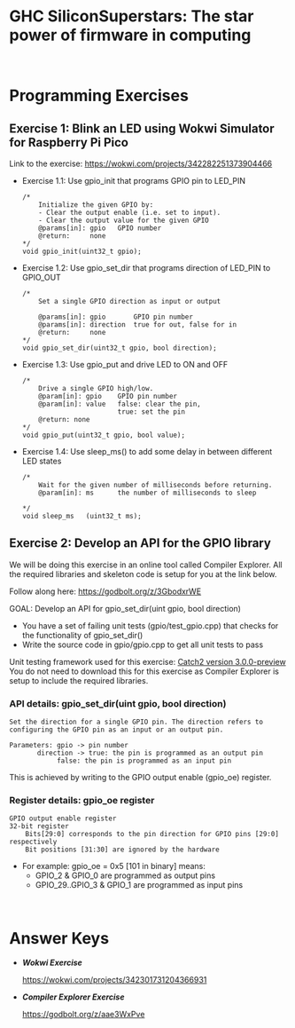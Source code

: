 # GHC SiliconSuperstars: The star power of firmware in computing

<br>

# **Programming Exercises**

## **Exercise 1: Blink an LED using Wokwi Simulator for Raspberry Pi Pico**
Link to the exercise: 
	https://wokwi.com/projects/342282251373904466
  
* Exercise 1.1: Use gpio_init that programs GPIO pin to LED_PIN

	```
	/*
    	Initialize the given GPIO by:
    	- Clear the output enable (i.e. set to input). 
    	- Clear the output value for the given GPIO
    	@params[in]: gpio   GPIO number
    	@return:     none
	*/
	void gpio_init(uint32_t gpio);
	```
* Exercise 1.2: Use gpio_set_dir that programs direction of LED_PIN to GPIO_OUT

	```
	/*
    	Set a single GPIO direction as input or output

    	@params[in]: gpio       GPIO pin number
    	@params[in]: direction  true for out, false for in
    	@return:     none
	*/
	void gpio_set_dir(uint32_t gpio, bool direction);
	```

* Exercise 1.3: Use gpio_put and drive LED to ON and OFF

	```
	/*
    	Drive a single GPIO high/low.
    	@param[in]: gpio    GPIO pin number
    	@param[in]: value   false: clear the pin,
                            true: set the pin
    	@return: none
	*/
	void gpio_put(uint32_t gpio, bool value);
	```

* Exercise 1.4: Use sleep_ms() to add some delay in between different LED states

	```
	/*
    	Wait for the given number of milliseconds before returning.
    	@param[in]: ms      the number of milliseconds to sleep

	*/
	void sleep_ms	(uint32_t ms);	
	```

## **Exercise 2: Develop an API for the GPIO library**

We will be doing this exercise in an online tool called Compiler Explorer. All the required libraries and skeleton code is setup for you at the link below.

Follow along here:
	https://godbolt.org/z/3GbodxrWE 
	
GOAL: Develop an API for gpio_set_dir(uint gpio, bool direction)

* You have a set of failing unit tests (gpio/test_gpio.cpp) that checks for the functionality of gpio_set_dir()
* Write the source code in gpio/gpio.cpp to get all unit tests to pass


Unit testing framework used for this exercise: [Catch2 version 3.0.0-preview](https://github.com/catchorg/Catch2)
<br>
You do not need to download this for this exercise as Compiler Explorer is setup to include the required libraries.

### API details: gpio_set_dir(uint gpio, bool direction)
	Set the direction for a single GPIO pin. The direction refers to configuring the GPIO pin as an input or an output pin.
	
	Parameters: gpio -> pin number
		   direction -> true: the pin is programmed as an output pin 
 				false: the pin is programmed as an input pin
				
This is achieved by writing to the GPIO output enable (gpio_oe) register.

### Register details: gpio_oe register
	GPIO output enable register
	32-bit register
		Bits[29:0] corresponds to the pin direction for GPIO pins [29:0] respectively
		Bit positions [31:30] are ignored by the hardware

* For example: 
gpio_oe = 0x5 [101 in binary] means:
	* GPIO_2 & GPIO_0 are programmed as output pins
	* GPIO_29..GPIO_3 & GPIO_1 are programmed as input pins



<br>

# Answer Keys
  * ***Wokwi Exercise*** 
  
    https://wokwi.com/projects/342301731204366931
  
  * ***Compiler Explorer Exercise***
  
    https://godbolt.org/z/aae3WxPve 
    
<br>
